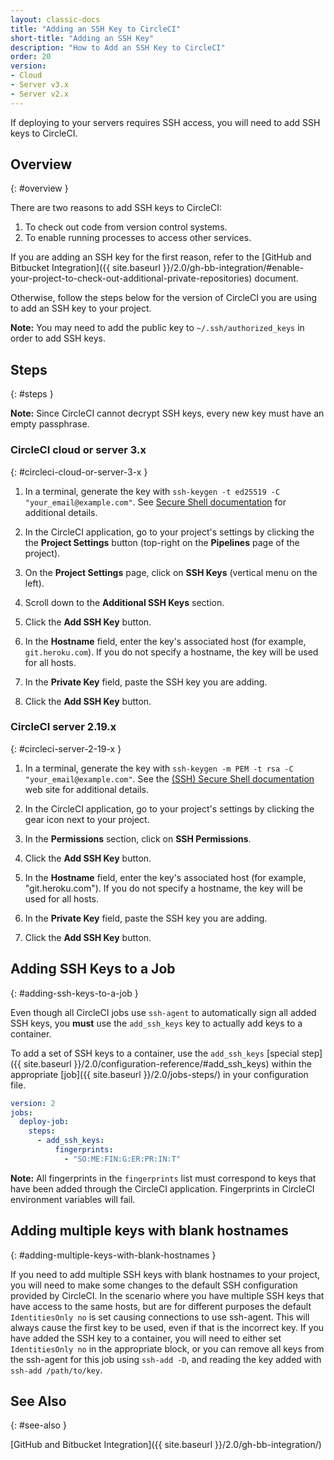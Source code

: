 ```yaml
---
layout: classic-docs
title: "Adding an SSH Key to CircleCI"
short-title: "Adding an SSH Key"
description: "How to Add an SSH Key to CircleCI"
order: 20
version:
- Cloud
- Server v3.x
- Server v2.x
---
```


If deploying to your servers requires SSH access, you will need to add SSH keys to CircleCI.

## Overview
{: #overview }

There are two reasons to add SSH keys to CircleCI:

1. To check out code from version control systems.
2. To enable running processes to access other services.

If you are adding an SSH key for the first reason, refer to the [GitHub and Bitbucket Integration]({{ site.baseurl }}/2.0/gh-bb-integration/#enable-your-project-to-check-out-additional-private-repositories) document.

Otherwise, follow the steps below for the version of CircleCI you are using to add an SSH key to your project.

**Note:** You may need to add the public key to `~/.ssh/authorized_keys` in order to add SSH keys.

## Steps
{: #steps }

**Note:** Since CircleCI cannot decrypt SSH keys, every new key must have an empty passphrase.

### CircleCI cloud or server 3.x
{: #circleci-cloud-or-server-3-x }

1. In a terminal, generate the key with `ssh-keygen -t ed25519 -C "your_email@example.com"`. See [Secure Shell documentation](https://www.ssh.com/ssh/keygen/) for additional details.

2. In the CircleCI application, go to your project's settings by clicking the the **Project Settings** button (top-right on the **Pipelines** page of the project).

3. On the **Project Settings** page, click on **SSH Keys** (vertical menu on the left).

4. Scroll down to the **Additional SSH Keys** section.

5. Click the **Add SSH Key** button.

6. In the **Hostname** field, enter the key's associated host (for example, `git.heroku.com`). If you do not specify a hostname, the key will be used for all hosts.

7. In the **Private Key** field, paste the SSH key you are adding.

8. Click the **Add SSH Key** button.

### CircleCI server 2.19.x
{: #circleci-server-2-19-x }

1. In a terminal, generate the key with `ssh-keygen -m PEM -t rsa -C "your_email@example.com"`. See the [(SSH) Secure Shell documentation](https://www.ssh.com/ssh/keygen/) web site for additional details.

2. In the CircleCI application, go to your project's settings by clicking the gear icon next to your project.

2. In the **Permissions** section, click on **SSH Permissions**.

3. Click the **Add SSH Key** button.

4. In the **Hostname** field, enter the key's associated host (for example, "git.heroku.com"). If you do not specify a hostname, the key will be used for all hosts.

5. In the **Private Key** field, paste the SSH key you are adding.

6. Click the **Add SSH Key** button.

## Adding SSH Keys to a Job
{: #adding-ssh-keys-to-a-job }

Even though all CircleCI jobs use `ssh-agent` to automatically sign all added SSH keys, you **must** use the `add_ssh_keys` key to actually add keys to a container.

To add a set of SSH keys to a container, use the `add_ssh_keys` [special step]({{ site.baseurl }}/2.0/configuration-reference/#add_ssh_keys) within the appropriate [job]({{ site.baseurl }}/2.0/jobs-steps/) in your configuration file.

```yaml
version: 2
jobs:
  deploy-job:
    steps:
      - add_ssh_keys:
          fingerprints:
            - "SO:ME:FIN:G:ER:PR:IN:T"
```

**Note:** All fingerprints in the `fingerprints` list must correspond to keys that have been added through the CircleCI application. Fingerprints in CircleCI environment variables will fail.

## Adding multiple keys with blank hostnames
{: #adding-multiple-keys-with-blank-hostnames }

If you need to add multiple SSH keys with blank hostnames to your project, you will need to make some changes to the default SSH configuration provided by CircleCI. In the scenario where you have multiple SSH keys that have access to the same hosts, but are for different purposes the default `IdentitiesOnly no` is set causing connections to use ssh-agent. This will always cause the first key to be used, even if that is the incorrect key. If you have added the SSH key to a container, you will need to either set `IdentitiesOnly no` in the appropriate block, or you can remove all keys from the ssh-agent for this job using `ssh-add -D`, and reading the key added with `ssh-add /path/to/key`.

## See Also
{: #see-also }

[GitHub and Bitbucket Integration]({{ site.baseurl }}/2.0/gh-bb-integration/)
